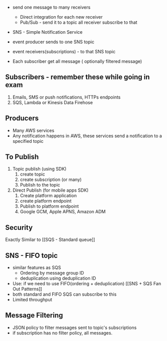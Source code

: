 - send one message to many receivers
	- Direct integration for each new receiver 
	- Pub/Sub - send it to a topic all receiver subscribe to that

- SNS - Simple Notification Service
- event producer sends to one SNS topic 
- event receivers(subscriptions) - to that SNS topic 
- Each subscriber get all message ( optionally filtered message)

## Subscribers - remember these while going in exam
1. Emails, SMS or push notifications, HTTPs endpoints
2. SQS, Lambda or Kinesis Data Firehose

## Producers
- Many AWS services 
- Any notification happens in AWS, these services send a notification to a specified topic

## To Publish
1. Topic publish (using SDK)
	1. create topic 
	2. create subscription (or many)
	3. Publish to the topic 
2. Direct Publish (for mobile apps SDK)
	1. Create platform application 
	2. create platform endpoint
	3. Publish to platform endpoint
	4. Google GCM, Apple APNS, Amazon ADM

## Security 
Exactly Similar to [[SQS - Standard queue]] 

## SNS - FIFO topic 
- similar features as SQS 
	- Ordering by message group ID
	- deduplication using deduplication ID
- Use: if we need to use FIFO(ordering + deduplication) [[SNS + SQS Fan Out Patterns]]
- both standard and FIFO SQS can subscribe to this
- Limited throughput 

## Message Filtering 
- JSON policy to filter messages sent to topic's subscriptions
- if subscription has no filter policy, all messages.